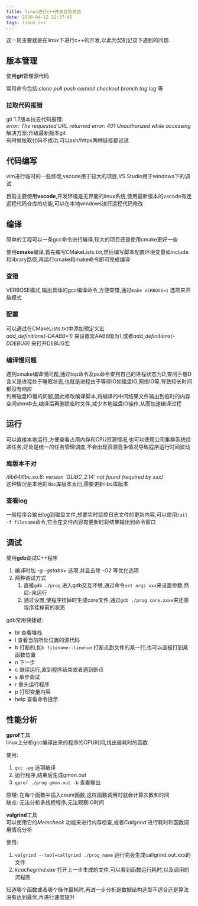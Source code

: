 ```yaml
---
title: linux进行c++开发经验总结
date: 2020-04-12 22:37:45
tags: linux c++
---
```


这一周主要就是在linux下进行c++的开发,以此为契机记录下遇到的问题.

## 版本管理
使用**git**管理源代码

常用命令包括:*clone pull push commit checkout branch tag log* 等

### 拉取代码报错
git 1.7版本拉去代码报错:  
*error: The requested URL returned error: 401 Unauthorized while accessing*  
解决方案:升级最新版本git  
有时候拉取代码不成功,可以ssh/https两种链接都试试

## 代码编写
vim进行临时的一些修改,vscode用于较大的项目,VS Studio用于windows下的调试  

目前主要使用**vscode**,开发环境是无界面的linux系统,使用最新版本的vscode有连远程代码仓库的功能,可以在本地windows进行远程代码修改

## 编译
简单的工程可以一条gcc命令进行编译,较大的项目还是使用cmake更好一些  

使用**cmake**编译,首先编写CMakeLists.txt,然后编写脚本配置环境变量如include和library路径,再运行cmake和make命令即可完成编译

### 查错
VERBOSE模式,输出具体的gcc编译命令,方便查错,通过`make VERBOSE=1` 选项来开启模式

### 配置
可以通过在CMakeLists.txt中添加预定义宏  
*add_definitions(-DAABB=1)* 来设置宏AABB值为1,或者*add_definitions(-DDEBUG)* 来打开DEBUG宏

### 编译慢问题
遇到cmake编译慢问题,通过top命令及ps命令查到自己的进程状态为*D*,查阅手册D含义是进程处于睡眠状态,也就是进程由于等待IO如磁盘IO,网络IO等,导致较长时间都没有响应  
判断磁盘IO慢的问题,因此修改编译脚本,将编译的中间结果文件输出到临时的内存空间shm中去,编译后再删除临时文件,减少本地磁盘IO操作,从而加速编译过程

## 运行
可以直接本地运行,方便查看占用内存和CPU资源情况,也可以使用公司集群系统投递任务,好处是统一的任务管理调度,不会出现资源竞争情况导致程序运行时间波动

### 库版本不对
*/lib64/libc.so.6: version `GLIBC_2.14' not found (required by xxx)*  
这种情况是本地的libc库版本太旧,需要更新libc库版本

### 查看log
一般程序会输出log到磁盘文件,想要实时监控日志文件的更新内容,可以使用`tail -f filename`命令,它会在文件内容有更新时将结果输出到命令窗口

## 调试
使用**gdb**调试C++程序  
1. 编译时加 *-g -gstabs+* 选项,并且去除 *-O2* 等优化选项
2. 两种调试方式
   1. 直接`gdb ./prog` 进入gdb交互环境,通过命令`set args xxx`来设置参数,然后`r`来运行
   2. 通过设置,使程序挂掉时生成core文件,通过`gdb ./prog core.xxxx`来还原程序挂掉前的状态

gdb常用快捷键:
* bt 查看堆栈
* l 查看当前所处位置的源代码
* b 打断的,如`b filename::linenum` 打断点到文件的某一行,也可以直接打到某函数位置
* n 下一步
* c 继续运行,直到程序结束或者遇到断点
* s 单步调试
* r 重头运行程序
* p 打印变量内容
* help 查看命令提示

## 性能分析
**gprof**工具  
linux上分析gcc编译出来的程序的CPU时间,找出最耗时的函数  

使用:
1. `gcc -pg` 选项编译
2. 运行程序,结束后生成gmon.out
3. `gprof ./prog gmon.out -b` 查看输出 
    
原理: 在每个函数中插入count函数,这样函数调用时就会计算次数和时间  
缺点: 无法分析多线程程序;无法观察IO时间

**valgrind**工具  
可以使用它的*Memcheck* 功能来进行内存检查,或者*Callgrind* 进行耗时和函数调用情况分析

使用:
1. `valgrind --tool=callgrind ./prog_name` 运行完会生成callgrind.out.xxx的文件
2. *kcachegrind.exe* 打开上一步生成的文件,可以看到函数运行耗时,以及调用的流程图


知道哪个函数或者哪个操作最耗时,再进一步分析是数据结构选型不适合还是算法没有达到最优,再进行速度提升
